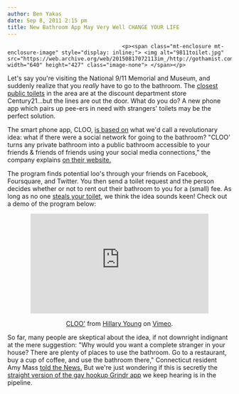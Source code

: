 ```yaml
---
author: Ben Yakas
date: Sep 8, 2011 2:15 pm
title: New Bathroom App May Very Well CHANGE YOUR LIFE
---
```


	
										<p><span class="mt-enclosure mt-enclosure-image" style="display: inline;"> <img alt="9811toilet.jpg" src="https://web.archive.org/web/20150817072113im_/http://gothamist.com/attachments/byakas/9811toilet.jpg" width="640" height="427" class="image-none"> </span></p>

<p>Let&apos;s say you&apos;re visiting the National 9/11 Memorial and Museum, and suddenly realize that you <em>really</em> have to go to the bathroom. The <a href="https://web.archive.org/web/20150817072113/http://gothamist.com/2011/05/22/whoops_911_memorial_and_museum_has.php">closest public toilets</a> in the area are at the discount department store Century21...but the lines are out the door. What do you do? A new phone app which pairs up pee-ers in need with strangers&apos; toilets may be the perfect solution.</p>

<p>The smart phone app, CLOO, <a href="https://web.archive.org/web/20150817072113/http://news.cnet.com/8301-17938_105-20102617-1/cloo-app-rents-your-restroom-to-semi-strangers/">is based on</a> what we&apos;d call a revolutionary idea: what if there were a social network for going to the bathroom? &quot;CLOO&apos; turns any private bathroom into a public bathroom accessible to your friends &amp; friends of friends using your social media connections,&quot; the company explains <a href="https://web.archive.org/web/20150817072113/http://www.cloo-app.com/">on their website.</a> </p>

<p>The program finds potential loo&apos;s through your friends on Facebook, Foursquare, and Twitter. You then send a toilet request and the person decides whether or not to rent out their bathroom to you for a (small) fee. As long as no one <a href="https://web.archive.org/web/20150817072113/http://gothamist.com/2011/02/23/man_steals_toilet_from_brooklyn_apa.php">steals your toilet</a>, we think the idea sounds keen! Check out a demo of the program below:</p>

<div style="text-align: center;"><iframe src="https://web.archive.org/web/20150817072113if_/http://player.vimeo.com/video/28342311?title=0&amp;byline=0&amp;portrait=0" width="400" height="225" frameborder="0" webkitallowfullscreen="" allowfullscreen></iframe><p><a href="https://web.archive.org/web/20150817072113/http://vimeo.com/28342311">CLOO&apos;</a> from <a href="https://web.archive.org/web/20150817072113/http://vimeo.com/user3008987">Hillary  Young</a> on <a href="https://web.archive.org/web/20150817072113/http://vimeo.com/">Vimeo</a>.</p></div>

<p>So far, many people are skeptical about the idea, if not downright indignant at the mere suggestion: &quot;Why would you want a complete stranger in your house? There are plenty of places to use the bathroom. Go to a restaurant, buy a cup of coffee, and use the bathroom there,&quot; Connecticut resident Amy Mass <a href="https://web.archive.org/web/20150817072113/http://www.nydailynews.com/news/national/2011/09/08/2011-09-08_cloo_app_helps_people_who_need_to_use_bathroom_find_strangers_willing_to_open_up.html">told the News.</a> But we&apos;re just wondering if this is secretly the <a href="https://web.archive.org/web/20150817072113/http://www.slate.com/blogs/xx_factor/2011/09/07/grindr_for_women_can_the_gay_hookup_app_go_straight_.html">straight version of the gay hookup Grindr app</a> we keep hearing is in the pipeline.</p>					
										
									
				